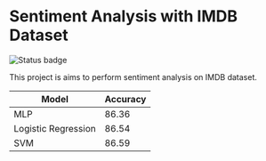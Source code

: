 # Sentiment Analysis with IMDB Dataset 

![Status badge](https://img.shields.io/badge/Status-Archived-important)

This project is aims to perform sentiment analysis on IMDB dataset. 

| Model | Accuracy|
| --- | --- |
| MLP | 86.36 |
| Logistic Regression | 86.54 |
| SVM | 86.59 |
